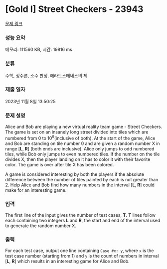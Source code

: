 # [Gold I] Street Checkers - 23943 

[문제 링크](https://www.acmicpc.net/problem/23943) 

### 성능 요약

메모리: 111560 KB, 시간: 19816 ms

### 분류

수학, 정수론, 소수 판정, 에라토스테네스의 체

### 제출 일자

2023년 11월 8일 13:50:25

### 문제 설명

<p>Alice and Bob are playing a new virtual reality team game - Street Checkers. The game is set on an insanely long street divided into tiles which are numbered from 0 to 10<sup>9</sup>(inclusive of both). At the start of the game, Alice and Bob are standing on tile number 0 and are given a random number X in range [<b>L</b>, <b>R</b>] (both ends are inclusive). Alice only jumps to odd numbered tiles, while Bob only jumps to even numbered tiles. If the number on the tile divides X, then the player landing on it has to color it with their favorite color. The game is over after tile X has been colored.</p>

<p>A game is considered interesting by both the players if the absolute difference between the number of tiles painted by each is not greater than 2. Help Alice and Bob find how many numbers in the interval [<b>L</b>, <b>R</b>] could make for an interesting game.</p>

### 입력 

 <p>The first line of the input gives the number of test cases, <b>T</b>. <b>T</b> lines follow each containing two integers <b>L</b> and <b>R</b>, the start and end of the interval used to generate the random number X.</p>

### 출력 

 <p>For each test case, output one line containing <code>Case #x: y</code>, where <code>x</code> is the test case number (starting from 1) and <code>y</code> is the count of numbers in interval [<b>L</b>, <b>R</b>] which results in an interesting game for Alice and Bob.</p>

